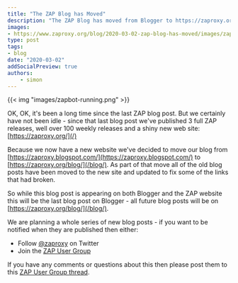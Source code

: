 ```yaml
---
title: "The ZAP Blog has Moved"
description: "The ZAP Blog has moved from Blogger to https://zaproxy.org/blog/"
images:
- https://www.zaproxy.org/blog/2020-03-02-zap-blog-has-moved/images/zapbot-running.png
type: post
tags:
- blog
date: "2020-03-02"
addSocialPreview: true
authors:
    - simon
---
```

{{< img "images/zapbot-running.png" >}}

OK, OK, it's been a long time since the last ZAP blog post.
But we certainly have not been idle - since that last blog post we've published 3 full ZAP releases, well over 100 weekly releases and a shiny new web site: [https://zaproxy.org/](/)

Because we now have a new website we've decided to move our blog from [https://zaproxy.blogspot.com/](https://zaproxy.blogspot.com/) to [https://zaproxy.org/blog/](/blog/).
As part of that move all of the old blog posts have been moved to the new site and updated to fix some of the links that had broken.

So while this blog post is appearing on both Blogger and the ZAP website this will be the last blog post on Blogger - all future blog posts will be on [https://zaproxy.org/blog/](/blog/).

We are planning a whole series of new blog posts - if you want to be notified when they are published then either:

* Follow [@zaproxy](https://twitter.com/zaproxy) on Twitter
* Join the [ZAP User Group](https://groups.google.com/group/zaproxy-users)

If you have any comments or questions about this then please post them to this [ZAP User Group thread](https://groups.google.com/d/msg/zaproxy-users/QCP-yg4_cy8/eZS5sQFKCQAJ). 